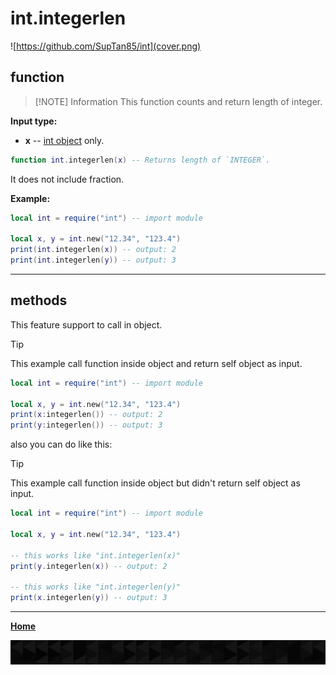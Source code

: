 # int.integerlen

![https://github.com/SupTan85/int](cover.png)

## function

> [!NOTE] Information
This function counts and return length of integer.

**Input type:**

- **x** -- [int object](../README.md#int-object) only.

```lua
function int.integerlen(x) -- Returns length of `INTEGER`.
```

It does not include fraction.

**Example:**

```lua
local int = require("int") -- import module

local x, y = int.new("12.34", "123.4")
print(int.integerlen(x)) -- output: 2
print(int.integerlen(y)) -- output: 3
```

---

## methods

This feature support to call in object.

> [!TIP]
This example call function inside object and return self object as input.

```lua
local int = require("int") -- import module

local x, y = int.new("12.34", "123.4")
print(x:integerlen()) -- output: 2
print(y:integerlen()) -- output: 3
```

also you can do like this:

> [!TIP]
This example call function inside object but didn't return self object as input.

```lua
local int = require("int") -- import module

local x, y = int.new("12.34", "123.4")

-- this works like "int.integerlen(x)"
print(y.integerlen(x)) -- output: 2

-- this works like "int.integerlen(y)"
print(x.integerlen(y)) -- output: 3
```

---

[**Home**](../README.md#function--methods)

![end](image-d.png)
